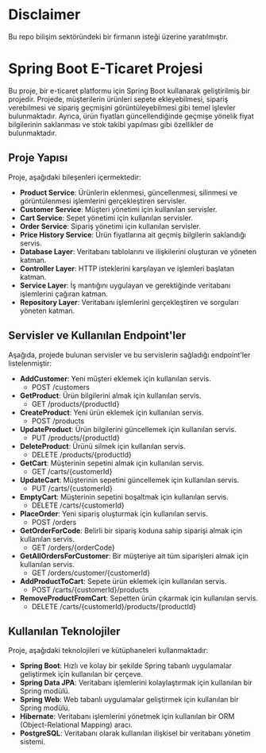 # Disclaimer

Bu repo bilişim sektöründeki bir firmanın isteği üzerine yaratılmıştır.

# Spring Boot E-Ticaret Projesi

Bu proje, bir e-ticaret platformu için Spring Boot kullanarak geliştirilmiş bir projedir. Projede, müşterilerin ürünleri sepete ekleyebilmesi, sipariş verebilmesi ve sipariş geçmişini görüntüleyebilmesi gibi temel işlevler bulunmaktadır. Ayrıca, ürün fiyatları güncellendiğinde geçmişe yönelik fiyat bilgilerinin saklanması ve stok takibi yapılması gibi özellikler de bulunmaktadır.

## Proje Yapısı

Proje, aşağıdaki bileşenleri içermektedir:

- **Product Service**: Ürünlerin eklenmesi, güncellenmesi, silinmesi ve görüntülenmesi işlemlerini gerçekleştiren servisler.
- **Customer Service**: Müşteri yönetimi için kullanılan servisler.
- **Cart Service**: Sepet yönetimi için kullanılan servisler.
- **Order Service**: Sipariş yönetimi için kullanılan servisler.
- **Price History Service**: Ürün fiyatlarına ait geçmiş bilgilerin saklandığı servis.
- **Database Layer**: Veritabanı tablolarını ve ilişkilerini oluşturan ve yöneten katman.
- **Controller Layer**: HTTP isteklerini karşılayan ve işlemleri başlatan katman.
- **Service Layer**: İş mantığını uygulayan ve gerektiğinde veritabanı işlemlerini çağıran katman.
- **Repository Layer**: Veritabanı işlemlerini gerçekleştiren ve sorguları yöneten katman.

## Servisler ve Kullanılan Endpoint'ler

Aşağıda, projede bulunan servisler ve bu servislerin sağladığı endpoint'ler listelenmiştir:

- **AddCustomer**: Yeni müşteri eklemek için kullanılan servis.
    - POST /customers
- **GetProduct**: Ürün bilgilerini almak için kullanılan servis.
    - GET /products/{productId}
- **CreateProduct**: Yeni ürün eklemek için kullanılan servis.
    - POST /products
- **UpdateProduct**: Ürün bilgilerini güncellemek için kullanılan servis.
    - PUT /products/{productId}
- **DeleteProduct**: Ürünü silmek için kullanılan servis.
    - DELETE /products/{productId}
- **GetCart**: Müşterinin sepetini almak için kullanılan servis.
    - GET /carts/{customerId}
- **UpdateCart**: Müşterinin sepetini güncellemek için kullanılan servis.
    - PUT /carts/{customerId}
- **EmptyCart**: Müşterinin sepetini boşaltmak için kullanılan servis.
    - DELETE /carts/{customerId}
- **PlaceOrder**: Yeni sipariş oluşturmak için kullanılan servis.
    - POST /orders
- **GetOrderForCode**: Belirli bir sipariş koduna sahip siparişi almak için kullanılan servis.
    - GET /orders/{orderCode}
- **GetAllOrdersForCustomer**: Bir müşteriye ait tüm siparişleri almak için kullanılan servis.
    - GET /orders/customer/{customerId}
- **AddProductToCart**: Sepete ürün eklemek için kullanılan servis.
    - POST /carts/{customerId}/products
- **RemoveProductFromCart**: Sepetten ürün çıkarmak için kullanılan servis.
    - DELETE /carts/{customerId}/products/{productId}

## Kullanılan Teknolojiler

Proje, aşağıdaki teknolojileri ve kütüphaneleri kullanmaktadır:

- **Spring Boot**: Hızlı ve kolay bir şekilde Spring tabanlı uygulamalar geliştirmek için kullanılan bir çerçeve.
- **Spring Data JPA**: Veritabanı işlemlerini kolaylaştırmak için kullanılan bir Spring modülü.
- **Spring Web**: Web tabanlı uygulamalar geliştirmek için kullanılan bir Spring modülü.
- **Hibernate**: Veritabanı işlemlerini yönetmek için kullanılan bir ORM (Object-Relational Mapping) aracı.
- **PostgreSQL**: Veritabanı olarak kullanılan ilişkisel bir veritabanı yönetim sistemi.

